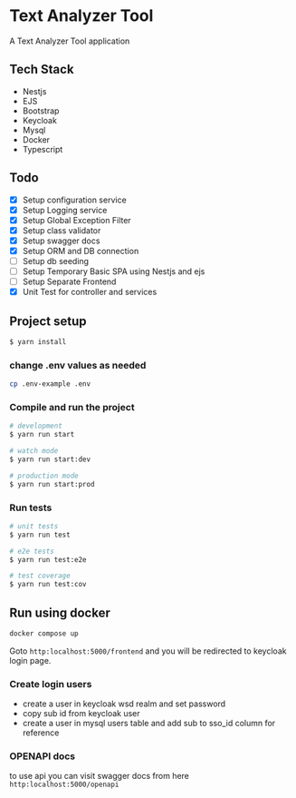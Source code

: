 # Text Analyzer Tool
A Text Analyzer Tool application

## Tech Stack
- Nestjs
- EJS
- Bootstrap
- Keycloak
- Mysql
- Docker
- Typescript

## Todo
- [x] Setup configuration service
- [x] Setup Logging service
- [x] Setup Global Exception Filter
- [x] Setup class validator
- [x] Setup swagger docs
- [x] Setup ORM and DB connection
- [ ] Setup db seeding
- [ ] Setup Temporary Basic SPA using Nestjs and ejs
- [ ] Setup Separate Frontend
- [x] Unit Test for controller and services

## Project setup

```bash
$ yarn install
```

### change .env values as needed
```bash
cp .env-example .env
```

### Compile and run the project

```bash
# development
$ yarn run start

# watch mode
$ yarn run start:dev

# production mode
$ yarn run start:prod
```

### Run tests

```bash
# unit tests
$ yarn run test

# e2e tests
$ yarn run test:e2e

# test coverage
$ yarn run test:cov
```

## Run using docker
```bash
docker compose up
```
Goto `http:localhost:5000/frontend` and you will be redirected to keycloak login page.

### Create login users
- create a user in keycloak wsd realm and set password
- copy sub id from keycloak user
- create a user in mysql users table and add sub to sso_id column for reference

### OPENAPI docs
to use api you can visit swagger docs from here `http:localhost:5000/openapi`
